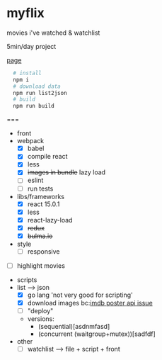 # myflix

movies i've watched &amp; watchlist

5min/day project

[page](http://mmasriera.github.com/myflix)

```bash
  # install
  npm i
  # download data
  npm run list2json
  # build
  npm run build
```
===
- front
 - webpack
    - [x] babel
    - [x] compile react
    - [x] less
    - [x] ~~images in bundle~~ lazy load
    - [ ] eslint
    - [ ] run tests
 - libs/frameworks
    - [x] react 15.0.1
    - [x] less
    - [x] react-lazy-load
    - [x] ~~redux~~
    - [x] ~~bulma.io~~
 - style
   - [ ] responsive
 - [ ] highlight movies
- scripts
 - list --> json
    - [x] go lang 'not very good for scripting'
    - [x] download images bc:[imdb poster api issue](http://stackoverflow.com/questions/28676608/403-error-for-loading-image-from-http-and-not-https/28676680#28676680)
    - [ ] "deploy"
    - versions:
      - (sequential)[asdnmfasd]
      - (concurrent (waitgroup+mutex))[sadfdf]
- other
  - [ ] watchlist --> file + script + front
